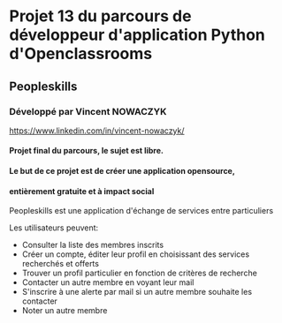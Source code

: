 # Projet 13 du parcours de développeur d'application Python d'Openclassrooms
## Peopleskills

### Développé par Vincent NOWACZYK
https://www.linkedin.com/in/vincent-nowaczyk/

#### Projet final du parcours, le sujet est libre.  
#### Le but de ce projet est de créer une application opensource,  
#### entièrement gratuite et à impact social  

Peopleskills est une application d'échange de services entre particuliers  

Les utilisateurs peuvent:  
- Consulter la liste des membres inscrits  
- Créer un compte, éditer leur profil en choisissant des services recherchés et offerts  
- Trouver un profil particulier en fonction de critères de recherche  
- Contacter un autre membre en voyant leur mail 
- S'inscrire à une alerte par mail si un autre membre souhaite les contacter  
- Noter un autre membre

